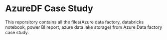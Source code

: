 # AzureDF Case Study
This reporsitory contains all the files(Azure data factory, databricks notebook, power BI report, azure data lake storage) from Azure Data factory case study.
